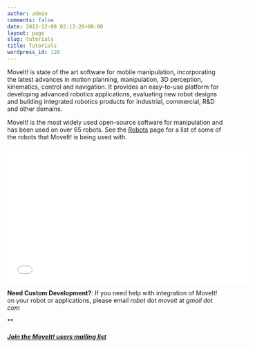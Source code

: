 ```yaml
---
author: admin
comments: false
date: 2013-12-08 02:13:26+00:00
layout: page
slug: tutorials
title: Tutorials
wordpress_id: 120
---
```


MoveIt! is state of the art software for mobile manipulation, incorporating the latest advances in motion planning, manipulation, 3D perception, kinematics, control and navigation. It provides an easy-to-use platform for developing advanced robotics applications, evaluating new robot designs and building integrated robotics products for industrial, commercial, R&D and other domains.

MoveIt! is the most widely used open-source software for manipulation and has been used on over 65 robots. See the [Robots](/robots/) page for a list of some of the robots that MoveIt! is being used with.


<p>
  <iframe src="//www.youtube.com/embed/dblCGZzeUqs" frameborder="0" width="560" height="315">
  </iframe>
</p>




**Need Custom Development?**: If you need help with integration of MoveIt! on your robot or applications, please email _robot_ dot _moveit_ at _gmail_ dot _com_

**<h5><a href="https://groups.google.com/forum/#!forum/moveit-users/join">Join the MoveIt! users mailing list</a></h5>
